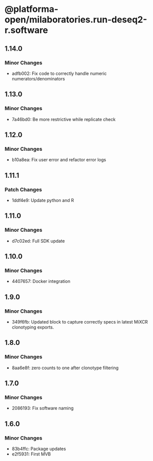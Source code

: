 # @platforma-open/milaboratories.run-deseq2-r.software

## 1.14.0

### Minor Changes

- adfb002: Fix code to correctly handle numeric numerators/denominators

## 1.13.0

### Minor Changes

- 7a46bd0: Be more restrictive while replicate check

## 1.12.0

### Minor Changes

- b10a8ea: Fix user error and refactor error logs

## 1.11.1

### Patch Changes

- 1ddf4e9: Update python and R

## 1.11.0

### Minor Changes

- d7c02ed: Full SDK update

## 1.10.0

### Minor Changes

- 4407657: Docker integration

## 1.9.0

### Minor Changes

- 349f6fb: Updated block to capture correctly specs in latest MiXCR clonotyping exports.

## 1.8.0

### Minor Changes

- 8aa6e8f: zero counts to one after clonotype filtering

## 1.7.0

### Minor Changes

- 2086193: Fix software naming

## 1.6.0

### Minor Changes

- 83b4ffc: Package updates
- e2f5931: First MVB
